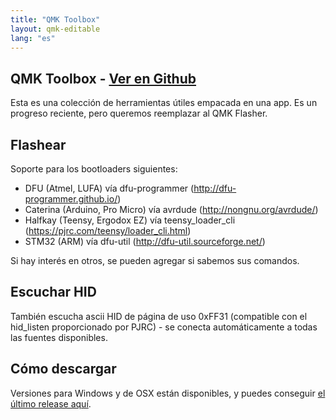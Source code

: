 ```yaml
---
title: "QMK Toolbox"
layout: qmk-editable
lang: "es"
---
```

## QMK Toolbox - [Ver en Github](https://github.com/qmk/qmk_toolbox)

Esta es una colección de herramientas útiles empacada en una app. Es un progreso reciente, pero queremos reemplazar al QMK Flasher.

## Flashear

Soporte para los bootloaders siguientes:
 - DFU (Atmel, LUFA) vía dfu-programmer (http://dfu-programmer.github.io/)
 - Caterina (Arduino, Pro Micro) vía avrdude (http://nongnu.org/avrdude/)
 - Halfkay (Teensy, Ergodox EZ) vía teensy_loader_cli (https://pjrc.com/teensy/loader_cli.html)
 - STM32 (ARM) vía dfu-util (http://dfu-util.sourceforge.net/)

Si hay interés en otros, se pueden agregar si sabemos sus comandos.

## Escuchar HID

También escucha ascii HID de página de uso 0xFF31 (compatible con el hid_listen proporcionado por PJRC) - se conecta automáticamente a todas las fuentes disponibles.

## Cómo descargar

Versiones para Windows y de OSX están disponibles, y puedes conseguir [el último release aquí](https://github.com/qmk/qmk_toolbox/releases).
